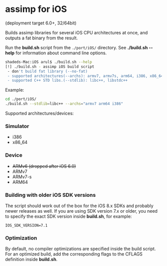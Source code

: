 # assimp for iOS
(deployment target 6.0+, 32/64bit)

Builds assimp libraries for several iOS CPU architectures at once, and outputs a fat binary from the result.

Run the **build.sh** script from the ```./port/iOS/``` directory. See **./build.sh --help** for information about command line options. 

```bash
shadeds-Mac:iOS arul$ ./build.sh --help
[!] ./build.sh - assimp iOS build script
 - don't build fat library (--no-fat)
 - supported architectures(--archs): armv7, armv7s, arm64, i386, x86_64
 - supported C++ STD libs.(--stdlib): libc++, libstdc++
```
Example:
```bash
cd ./port/iOS/
./build.sh --stdlib=libc++ --archs="armv7 arm64 i386"
```
Supported architectures/devices:

### Simulator
- i386
- x86_64
 
### Device
- ~~ARMv6 (dropped after iOS 6.0)~~
- ARMv7
- ARMv7-s
- ARM64

### Building with older iOS SDK versions
The script should work out of the box for the iOS 8.x SDKs and probably newer releases as well.
If you are using SDK version 7.x or older, you need to specify the exact SDK version inside **build.sh**, for example:
```
IOS_SDK_VERSION=7.1
```
### Optimization
By default, no compiler optimizations are specified inside the build script. For an optimized build, add the corresponding flags to the CFLAGS definition inside **build.sh**.

